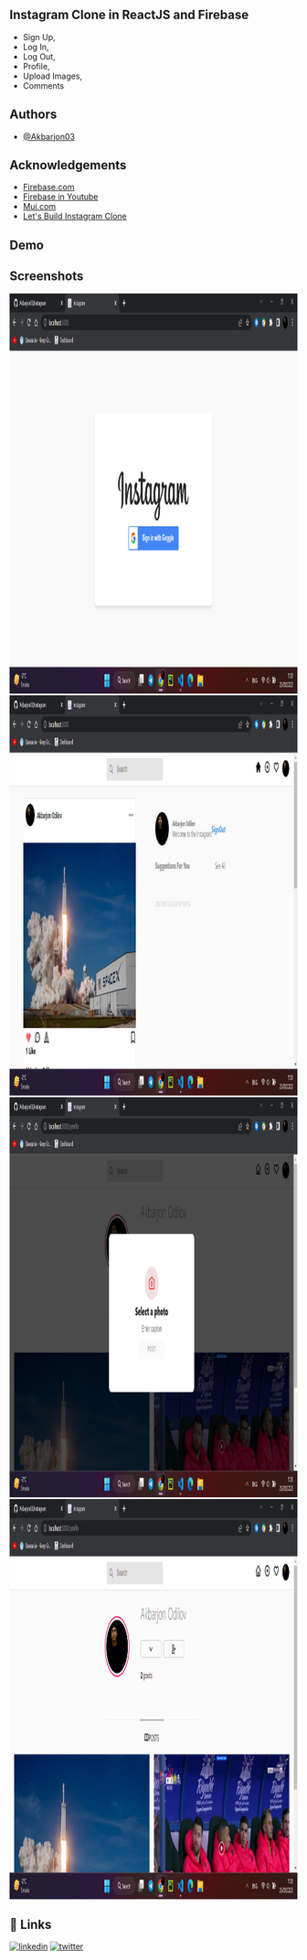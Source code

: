 ## Instagram Clone in ReactJS and Firebase

 - Sign Up,
 - Log In,
 - Log Out,
 - Profile,
 - Upload Images,
 - Comments

## Authors

- [@Akbarjon03](https://www.github.com/Akbarjon03)


## Acknowledgements

 - [Firebase.com](https://console.firebase.google.com/)
 - [Firebase in Youtube](https://www.youtube.com/watch?v=fgdpvwEWJ9M)
 - [Mui.com](https://mui.com/material-ui/react-dialog/)
 - [Let's Build Instagram Clone](https://www.youtube.com/watch?v=rF28oXxycOE)


## Demo


## Screenshots

<img src="./pictures/1.png"  width="700" height="700">
<img src="./pictures/2.png"  width="700" height="700">
<img src="./pictures/3.png"  width="700" height="700">
<img src="./pictures/4.png"  width="700" height="700">

## 🔗 Links
[![linkedin](https://img.shields.io/badge/linkedin-0A66C2?style=for-the-badge&logo=linkedin&logoColor=white)](https://www.linkedin.com/in/akbarjon-odilov-330a16232/)
[![twitter](https://img.shields.io/badge/twitter-1DA1F2?style=for-the-badge&logo=twitter&logoColor=white)](https://twitter.com/odilov_03)

